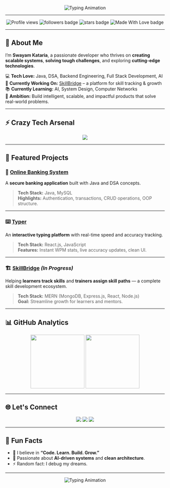<!-- Typing Animation Header -->
<p align="center">
  <img src="https://readme-typing-svg.herokuapp.com?font=Fira+Code&weight=600&size=30&duration=3500&pause=1000&color=00F5FF&center=true&vCenter=true&width=800&lines=Hey+There!+I'm+Swayam+Kataria+👋;Java+Developer+%7C+DSA+Enthusiast+💻;Full+Stack+%26+AI+Learner+🚀;Lover+of+Clean+Code+%26+Big+Ideas+🌟" alt="Typing Animation">
</p>

---

<!-- Profile Views & Badges -->
<p align="center">
  <img src="https://komarev.com/ghpvc/?username=swayam-21max&label=Profile%20Views&color=brightgreen&style=for-the-badge" alt="Profile views" />
  <img src="https://img.shields.io/github/followers/swayam-21max?label=Followers&style=for-the-badge" alt="followers badge"/>
  <img src="https://img.shields.io/github/stars/swayam-21max?label=Stars&style=for-the-badge" alt="stars badge"/>
  <img src="https://img.shields.io/badge/Made%20With-Love-ff69b4?style=for-the-badge" alt="Made With Love badge"/>
</p>

---

## 🌟 About Me

I’m **Swayam Kataria**, a passionate developer who thrives on **creating scalable systems**, **solving tough challenges**, and exploring **cutting-edge technologies**.  

💻 **Tech Love:** Java, DSA, Backend Engineering, Full Stack Development, AI  
🚀 **Currently Working On:** [SkillBridge](#) – a platform for skill tracking & growth  
📚 **Currently Learning:** AI, System Design, Computer Networks  
🎯 **Ambition:** Build intelligent, scalable, and impactful products that solve real-world problems.

---

## ⚡ Crazy Tech Arsenal
<p align="center">
  <img src="https://skillicons.dev/icons?i=java,cpp,react,nodejs,express,mongodb,mysql,git,github,html,css,js,vscode,linux&theme=dark" />
</p>

---

## 🚀 Featured Projects

### 🏦 [Online Banking System](#)
A **secure banking application** built with Java and DSA concepts.  
> **Tech Stack:** Java, MySQL  
> **Highlights:** Authentication, transactions, CRUD operations, OOP structure.

---

### ⌨️ [Typer](#)
An **interactive typing platform** with real-time speed and accuracy tracking.  
> **Tech Stack:** React.js, JavaScript  
> **Features:** Instant WPM stats, live accuracy updates, clean UI.

---

### 🏗 [SkillBridge](#) *(In Progress)*
Helping **learners track skills** and **trainers assign skill paths** — a complete skill development ecosystem.  
> **Tech Stack:** MERN (MongoDB, Express.js, React, Node.js)  
> **Goal:** Streamline growth for learners and mentors.

---



## 📊 GitHub Analytics
<p align="center">
  <img src="https://github-readme-stats.vercel.app/api?username=swayam-21max&show_icons=true&count_private=true&hide_border=true&theme=tokyonight&bg_color=00000000" height="170" />
  <img src="https://github-readme-streak-stats.herokuapp.com/?user=swayam-21max&theme=tokyonight&hide_border=true" height="170" />
</p>

---

## 🌐 Let's Connect
<p align="center">
  <a href="https://www.linkedin.com/in/swayam-kataria/"><img src="https://img.shields.io/badge/LinkedIn-blue?style=for-the-badge&logo=linkedin"/></a>
  <a href="mailto:swayamkataria.dev@gmail.com"><img src="https://img.shields.io/badge/Email-red?style=for-the-badge&logo=gmail"/></a>
  <a href="https://github.com/swayam-21max"><img src="https://img.shields.io/badge/GitHub-black?style=for-the-badge&logo=github"/></a>
</p>

---

## 🎯 Fun Facts
- 🚀 I believe in **“Code. Learn. Build. Grow.”**
- 🧠 Passionate about **AI-driven systems** and **clean architecture**.
- ⚡ Random fact: I debug my dreams.

---

<p align="center">
  <img src="https://readme-typing-svg.herokuapp.com?font=Fira+Code&weight=600&size=28&duration=4000&pause=1000&color=00FF94&center=true&vCenter=true&width=800&lines=Eat.+Sleep.+Code.+Repeat.+🔥;Always+Learning%2C+Always+Building!+🚀" alt="Typing Animation">
</p>
